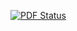 [![PDF Status](https://www.sharelatex.com/github/repos/antoneri/tex/builds/latest/badge.svg)](https://www.sharelatex.com/github/repos/antoneri/tex/builds/latest/output.pdf)